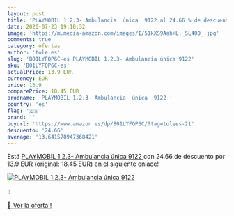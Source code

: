 ```yaml
---
layout: post
title: 'PLAYMOBIL 1.2.3- Ambulancia  única  9122 al 24.66 % de descuento'
date: 2020-07-23 19:10:32
image: 'https://m.media-amazon.com/images/I/51kXS9Aah+L._SL400_.jpg'
comments: true
category: ofertas
author: 'tole.es'
slug: 'B01LYFQP6C-es PLAYMOBIL 1.2.3- Ambulancia única 9122'
sku: 'B01LYFQP6C-es'
actualPrice: 13.9 EUR
currency: EUR
price: 13.9
comparePrice: 18.45 EUR
prodname: 'PLAYMOBIL 1.2.3- Ambulancia  única  9122 '
country: 'es'
flag: '🇪🇸'
brand: ''
buyurl: 'https://www.amazon.es/dp/B01LYFQP6C/?tag=tolees-21'
descuento: '24.66'
average: '13.641578947368421'
---
```


Está [PLAYMOBIL 1.2.3- Ambulancia  única  9122 ](https://www.amazon.es/dp/B01LYFQP6C/?tag=tolees-21) con 24.66 de descuento por 13.9 EUR (original: 18.45 EUR) en el siguiente enlace!

[![PLAYMOBIL 1.2.3- Ambulancia  única  9122](https://m.media-amazon.com/images/I/51kXS9Aah+L._SL400_.jpg)](https://www.amazon.es/dp/B01LYFQP6C/?tag=tolees-21)

ℹ️:


[🛒 Ver la oferta!!](https://www.amazon.es/dp/B01LYFQP6C/?tag=tolees-21)
